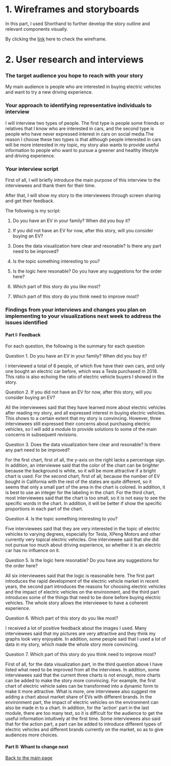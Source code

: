 # 1. Wireframes and storyboards
In this part, I used Shorthand to further develop the story outline and relevant components visually.

By clicking the [link](https://preview.shorthand.com/ku2cnPZd3PEhcHDA) here to check the wireframe.

# 2. User research and interviews
### The target audience you hope to reach with your story
My main audience is people who are interested in buying electric vehicles and want to try a new driving experience.

### Your approach to identifying representative individuals to interview
I will interview two types of people. The first type is people some friends or relatives that I know who are interested in cars, and the second type is people who have never expressed interest in cars on social media.The reason I choose these two types is that although people interested in cars will be more interested in my topic, my story also wants to provide useful information to people who want to pursue a greener and healthy lifestyle and driving experience.

### Your interview script
First of all, I will briefly introduce the main purpose of this interview to the interviewees and thank them for their time.

After that, I will show my story to the interviewees through screen sharing and get their feedback.

The following is my script:

1. Do you have an EV in your family? When did you buy it? 

2. If you did not have an EV for now, after this story, will you consider buying an EV?

3. Does the data visualization here clear and resonable? Is there any part need to be improved?

4. Is the topic something interesting to you?

5. Is the logic here resonable? Do you have any suggestions for the order here?

6. Which part of this story do you like most?

7. Which part of this story do you think need to improve most?




### Findings from your interviews and changes you plan on implementing to your visualizations next week to address the issues identified
#### Part I: Feedback

For each question, the following is the summary for each question

Question 1. Do you have an EV in your family? When did you buy it? 

I interviewed a total of 6 people, of which five have their own cars, and only one bought an electric car before, which was a Tesla purchased in 2018. This ratio is also echoing the ratio of electric vehicle buyers I showed in the story.

Question 2. If you did not have an EV for now, after this story, will you consider buying an EV?

All the interviewees said that they have learned more about electric vehicles after reading my story, and all expressed interest in buying electric vehicles. This shows to a certain extent that my story is convincing. However, three interviewees still expressed their concerns about purchasing electric vehicles, so I will add a module to provide solutions to some of the main concerns in subsequent revisions.

Question 3. Does the data visualization here clear and resonable? Is there any part need to be improved?

For the first chart, first of all, the y-axis on the right lacks a percentage sign. In addition, an interviewee said that the color of the chart can be brighter because the background is white, so it will be more attractive if a bright chart is used. For the second chart, first of all, because the number of EV bought in California with the rest of the states are quite different, so it seems that only a small part of the area in the chart is colored. In addition, it is best to use an integer for the labeling in the chart. For the third chart, most interviewees said that the chart is too small, so it is not easy to see the specific words in the chart. In addition, it will be better if show the specific proportions in each part of the chart.

Question 4. Is the topic something interesting to you?

Five interviewees said that they are very interested in the topic of electric vehicles to varying degrees, especially for Tesla, XPeng Motors and other currently very topical electric vehicles. One interviewee said that she did not pursue too much about driving experience, so whether it is an electric car has no influence on it.

Question 5. Is the logic here resonable? Do you have any suggestions for the order here?

All six interviewees said that the logic is reasonable here. The first part introduces the rapid development of the electric vehicle market in recent years, the second part introduces the reasons for choosing electric vehicles and the impact of electric vehicles on the environment, and the third part introduces some of the things that need to be done before buying electric vehicles. The whole story allows the interviewee to have a coherent experience.

Question 6. Which part of this story do you like most?

I received a lot of positive feedback about the images I used. Many interviewees said that my pictures are very attractive and they think my graphs look very enjoyable. In addition, some people said that I used a lot of data in my story, which made the whole story more convincing.

Question 7. Which part of this story do you think need to improve most?

First of all, for the data visualization part, in the third question above I have listed what need to be improved from all the interviews. In addition, some interviewees said that the current three charts is not enough, more charts can be added to make the story more convincing. For example, the first chart of electric vehicle sales can be transformed into a dynamic form to make it more attractive. What is more, one interviewee also suggest me adding a chart about market share of EVs with different brands. In the environment part, the impact of electric vehicles on the environment can also be made in to a chart. In addition, for the 'action' part in the last module, there are too many text, so it is difficult for the audience to get the useful information intuitively at the first time. Some interviewees  also said that for the action part, a part can be added to introduce different types of electric vehicles and different brands currently on the market, so as to give audiences more choices.


#### Part II: Whant to change next




[Back to the main page](/README.md)
